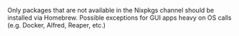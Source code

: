 Only packages that are not available in the Nixpkgs channel should be installed via Homebrew.
Possible exceptions for GUI apps heavy on OS calls (e.g. Docker, Alfred, Reaper, etc.)
